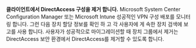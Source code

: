 **클라이언트에서 DirectAccess 구성을 제거 합니다.** Microsoft System Center Configuration Manager 또는 Microsoft Intune 성공적인 VPN 구성 배포를 모니터링 합니다. 그런 다음 장치 할당 정보를 확인 하 고 각 사용자에 게 속한 장치 검색에 보고를 사용 합니다. 사용자가 성공적으로 마이그레이션할 때 장치 그룹에서 제거는 DirectAccess 보안 환경에서 DirectAccess를 제거할 수 있도록 합니다.